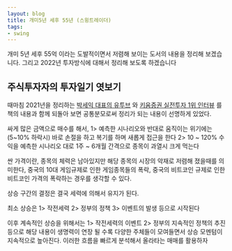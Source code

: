 ```yaml
---
layout: blog
title: 개미5년 세후 55년 (스윙트레이더)
tags:
- swing
---
```


개미 5년 세후 55억 이라는 도발적이면서 저렴해 보이는 도서의 내용을 정리해 보겠습니다.
그리고 2022년 투자방식에 대해서 정리해 보도록 하겠습니다

## 주식투자자의 투자일기 엿보기

때마침 2021년을 정리하는 [박세익 대표의 유투브](https://youtu.be/XLubpJjNIEw) 와 [키움증권 실전투자 1위 인터뷰](https://youtu.be/DyM4ZN_4yDA) 를 책의 내용과 함께 되돌아 보면 공통분모로써 정리가 되는 내용이 선명하게 있었다.

싸게 많은 금액으로 매수를 해서, 1> 예측한 시나리오와 반대로 움직이는 위기에는 (5~10% 하락시) 바로 손절을 하고 복기를 하며 새롭게 접근을 한다 2> 10 ~ 120% 수익을 예측한 시나리오 대로 1주 ~ 6개월 간격으로 종목이 과열시 크게 먹는다

싼 가격이란, 종목의 체력은 남아있지만 해당 종목의 시장의 악재로 저렴해 졌을때를 의미한다, 중국의 10대 게임규제로 인한 게임종목들의 폭락, 중국의 비트코인 규제로 인한 비트코인 가격의 폭락하는 경우를 생각할 수 있다.

상승 구간의 결정은 결국 세력에 의해서 유지가 된다.

최소 상승은 1> 작전세력 2> 정부의 정책 3> 이벤트의 발생 등으로 시작된다

이후 계속적인 상승을 위해서는 1> 작전세력의 이벤트 2> 정부의 지속적인 정책의 추진 등으로 해당 내용이 생명력이 연장 될 수록 다양한 주체들이 모여들면서 상승 모멘텀이 지속적으로 높아진다. 이러한 흐름을 빠르게 분석해서 올라타는 매매를 활용하자